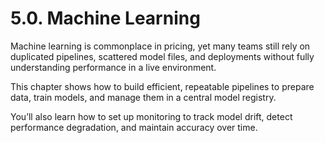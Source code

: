# 5.0. Machine Learning

Machine learning is commonplace in pricing, yet many teams still rely on duplicated pipelines, scattered model files, and deployments without fully understanding performance in a live environment.

This chapter shows how to build efficient, repeatable pipelines to prepare data, train models, and manage them in a central model registry.

You’ll also learn how to set up monitoring to track model drift, detect performance degradation, and maintain accuracy over time.
